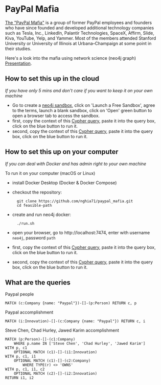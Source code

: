# PayPal Mafia

[The "PayPal Mafia"](https://en.wikipedia.org/wiki/PayPal_Mafia) is a group of former PayPal employees and founders who have since founded and developed additional technology companies such as Tesla, Inc., LinkedIn, Palantir Technologies, SpaceX, Affirm, Slide, Kiva, YouTube, Yelp, and Yammer. Most of the members attended Stanford University or University of Illinois at Urbana–Champaign at some point in their studies.

Here's a look into the mafia using network science (neo4j graph) [Presentation](doc/paypal_mafia.pdf).

## How to set this up in the cloud

*If you have only 5 mins and don't care if you want to keep it on your own machine*

- Go to create a [neo4j sandbox](https://neo4j.com/sandbox/), click on 'Launch a Free Sandbox', agree to the terms, launch a blank sandbox, click on 'Open' green button to open a browser tab to access the sandbox.
- first, copy the context of this [Cypher query](cql/step_2_custom_schema.cql), paste it into the query box, click on the blue button to run it.
- second, copy the context of this [Cypher query](cql/step_3_case_study_import.cql), paste it into the query box, click on the blue button to run it.

## How to set this up on your computer

*If you can deal with Docker and has admin right to your own machine*

To run it on your computer (macOS or Linux)
- install Docker Desktop (Docker & Docker Compose)
- checkout the repository:

        git clone https://github.com/nghia71/paypal_mafia.git
        cd feasible-path

- create and run neo4j docker:

        ./run.sh

- open your browser, go to http://localhost:7474, enter with username `neo4j`, password `path`
- first, copy the context of this [Cypher query](cql/step_2_custom_schema.cql), paste it into the query box, click on the blue button to run it.
- second, copy the context of this [Cypher query](cql/step_3_case_study_import.cql), paste it into the query box, click on the blue button to run it.

## What are the queries

Paypal people

    MATCH (c:Company {name: "Paypal"})-[]-(p:Person) RETURN c, p


Paypal accomplishment

    MATCH (i:Innovation)-[]-(c:Company {name: "Paypal"}) RETURN c, i

Steve Chen, Chad Hurley, Jawed Karim accomplishment

    MATCH (p:Person)-[]-(c1:Company)
        WHERE p.name IN ['Steve Chen', 'Chad Hurley', 'Jawed Karim']
    WITH p, c1
        OPTIONAL MATCH (c1)-[]-(i1:Innovation)
    WITH p, c1, i1
        OPTIONAL MATCH (c1)-[]-(c2:Company)
            WHERE TYPE(r) <> 'OWNS'
    WITH p, c1, i1, c2
        OPTIONAL MATCH (c2)-[]-(i2:Innovation)
    RETURN i1, i2